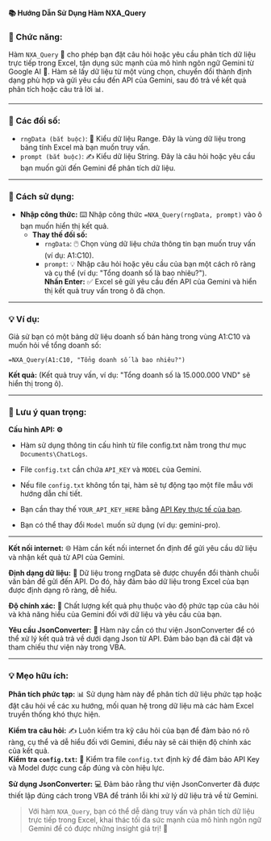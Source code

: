 **📚 Hướng Dẫn Sử Dụng Hàm NXA_Query**  

### 🌟 Chức năng:  
Hàm `NXA_Query` 💬 cho phép bạn đặt câu hỏi hoặc yêu cầu phân tích dữ liệu trực tiếp trong Excel, tận dụng sức mạnh của mô hình ngôn ngữ Gemini từ Google AI 🧠. Hàm sẽ lấy dữ liệu từ một vùng chọn, chuyển đổi thành định dạng phù hợp và gửi yêu cầu đến API của Gemini, sau đó trả về kết quả phân tích hoặc câu trả lời 📊.  

---

### 📝 Các đối số:  
  - `rngData (bắt buộc)`: 🔑 Kiểu dữ liệu Range. Đây là vùng dữ liệu trong bảng tính Excel mà bạn muốn truy vấn.  
  - `prompt (bắt buộc)`: ✍️ Kiểu dữ liệu String. Đây là câu hỏi hoặc yêu cầu bạn muốn gửi đến Gemini để phân tích dữ liệu.  

---

### 🚀 Cách sử dụng:  
- **Nhập công thức:** ⌨️ Nhập công thức `=NXA_Query(rngData, prompt)` vào ô bạn muốn hiển thị kết quả.  
    - **Thay thế đối số:**  
      - `rngData`: 🖱️ Chọn vùng dữ liệu chứa thông tin bạn muốn truy vấn (ví dụ: A1:C10).  
      - `prompt`: 💡 Nhập câu hỏi hoặc yêu cầu của bạn một cách rõ ràng và cụ thể (ví dụ: "Tổng doanh số là bao nhiêu?").  
**Nhấn Enter:** ✅ Excel sẽ gửi yêu cầu đến API của Gemini và hiển thị kết quả truy vấn trong ô đã chọn.  

---

### 💡 Ví dụ:  
Giả sử bạn có một bảng dữ liệu doanh số bán hàng trong vùng A1:C10 và muốn hỏi về tổng doanh số:  

`=NXA_Query(A1:C10, "Tổng doanh số là bao nhiêu?")`  

**Kết quả:** (Kết quả truy vấn, ví dụ: "Tổng doanh số là 15.000.000 VND" sẽ hiển thị trong ô).  

---

### 📌 Lưu ý quan trọng:  
**Cấu hình API: ⚙️**  
  - Hàm sử dụng thông tin cấu hình từ file config.txt nằm trong thư mục `Documents\ChatLogs`.  
  
  - File `config.txt` cần chứa `API_KEY` và `MODEL` của Gemini.  
  
  - Nếu file `config.txt` không tồn tại, hàm sẽ tự động tạo một file mẫu với hướng dẫn chi tiết.  
  
  - Bạn cần thay thế `YOUR_API_KEY_HERE` bằng [API Key thực tế của bạn](https://aistudio.google.com/app/apikey).  
  
  - Bạn có thể thay đổi `Model` muốn sử dụng (ví dụ: gemini-pro).  

---

**Kết nối internet:** 🌐 Hàm cần kết nối internet ổn định để gửi yêu cầu dữ liệu và nhận kết quả từ API của Gemini.  

**Định dạng dữ liệu:** 📄 Dữ liệu trong rngData sẽ được chuyển đổi thành chuỗi văn bản để gửi đến API. Do đó, hãy đảm bảo dữ liệu trong Excel của bạn được định dạng rõ ràng, dễ hiểu.  

**Độ chính xác:** 🎯 Chất lượng kết quả phụ thuộc vào độ phức tạp của câu hỏi và khả năng hiểu của Gemini đối với dữ liệu và yêu cầu của bạn.  

**Yêu cầu JsonConverter:** 🧩 Hàm này cần có thư viện JsonConverter để có thể xử lý kết quả trả về dưới dạng Json từ API. Đảm bảo bạn đã cài đặt và tham chiếu thư viện này trong VBA.  

---

### 💡 Mẹo hữu ích:  

**Phân tích phức tạp:** 📊 Sử dụng hàm này để phân tích dữ liệu phức tạp hoặc đặt câu hỏi về các xu hướng, mối quan hệ trong dữ liệu mà các hàm Excel truyền thống khó thực hiện.  

**Kiểm tra câu hỏi:** ✍️ Luôn kiểm tra kỹ câu hỏi của bạn để đảm bảo nó rõ ràng, cụ thể và dễ hiểu đối với Gemini, điều này sẽ cải thiện độ chính xác của kết quả.  
**Kiểm tra `config.txt`:** 📂 Kiểm tra file `config.txt` định kỳ để đảm bảo API Key và Model được cung cấp đúng và còn hiệu lực.  

**Sử dụng JsonConverter:** 💻 Đảm bảo rằng thư viện JsonConverter đã được thiết lập đúng cách trong VBA để tránh lỗi khi xử lý dữ liệu trả về từ Gemini.  

> Với hàm `NXA_Query`, bạn có thể dễ dàng truy vấn và phân tích dữ liệu trực tiếp trong Excel, khai thác tối đa sức mạnh của mô hình ngôn ngữ Gemini để có được những insight giá trị! 🚀  
